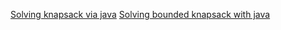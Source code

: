 [Solving knapsack via java](https://medium.com/@ssaurel/solving-the-knapsack-problem-in-java-c985c71a7e64)
[Solving bounded knapsack with java](https://rosettacode.org/wiki/Knapsack_problem/Bounded#Java)
